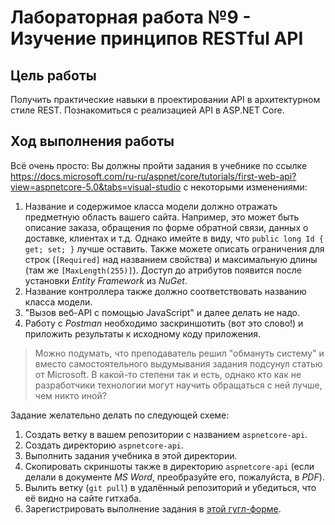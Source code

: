 # Лабораторная работа №9 - Изучение принципов RESTful API

## Цель работы

Получить практические навыки в проектировании API в архитектурном стиле REST.
Познакомиться с реализацией API в ASP.NET Core.

## Ход выполнения работы

Всё очень просто: Вы должны пройти задания в учебнике по ссылке <https://docs.microsoft.com/ru-ru/aspnet/core/tutorials/first-web-api?view=aspnetcore-5.0&tabs=visual-studio> с некоторыми изменениями:

1. Название и содержимое класса модели должно отражать предметную область вашего сайта.
  Например, это может быть описание заказа, обращения по форме обратной связи, данных о доставке, клиентах и т.д.
  Однако имейте в виду, что `public long Id { get; set; }` лучше оставить.
  Также можете описать ограничения для строк (`[Required]` над названием свойства) и максимальную длины (там же `[MaxLength(255)]`).
  Доступ до атрибутов появится после установки _Entity Framework_ из _NuGet_.
2. Название контроллера также должно соответствовать названию класса модели.
3. "Вызов веб-API с помощью JavaScript" и далее делать не надо.
4. Работу с _Postman_ необходимо заскриншотить (вот это слово!) и приложить результаты к исходному коду приложения.

> Можно подумать, что преподаватель решил "обмануть систему" и вместо самостоятельного выдумывания задания подсунул статью от Microsoft.
> В какой-то степени так и есть, однако кто как не разработчики технологии могут научить обращаться с ней лучше, чем никто иной?

Задание желательно делать по следующей схеме:

1. Создать ветку в вашем репозитории с названием `aspnetcore-api`.
2. Создать директорию `aspnetcore-api`.
3. Выполнить задания учебника в этой директории.
4. Скопировать скриншоты также в директорию `aspnetcore-api` (если делали в документе _MS Word_, преобразуйте его, пожалуйста, в _PDF_).
5. Вылить ветку (`git pull`) в удалённый репозиторий и убедиться, что её видно на сайте гитхаба.
6. Зарегистрировать выполнение задания в [этой гугл-форме](https://forms.gle/JtvH11qHMv1MNmis5).
